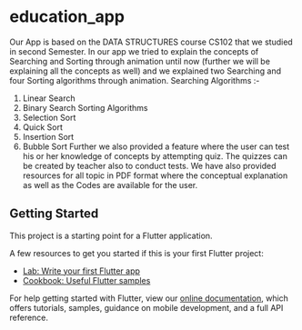 # education_app

Our App is based on the DATA STRUCTURES course CS102 that we studied in second
Semester. In our app we tried to explain the concepts of Searching and Sorting through
animation until now (further we will be explaining all the concepts as well) and we explained
two Searching and four Sorting algorithms through animation.
Searching Algorithms :-
1. Linear Search
2. Binary Search
Sorting Algorithms
1. Selection Sort
2. Quick Sort
3. Insertion Sort
4. Bubble Sort
Further we also provided a feature where the user can test his or her knowledge of
concepts by attempting quiz. The quizzes can be created by teacher also to conduct tests.
We have also provided resources for all topic in PDF format where the conceptual
explanation as well as the Codes are available for the user.

## Getting Started

This project is a starting point for a Flutter application.

A few resources to get you started if this is your first Flutter project:

- [Lab: Write your first Flutter app](https://flutter.dev/docs/get-started/codelab)
- [Cookbook: Useful Flutter samples](https://flutter.dev/docs/cookbook)

For help getting started with Flutter, view our
[online documentation](https://flutter.dev/docs), which offers tutorials,
samples, guidance on mobile development, and a full API reference.

